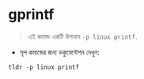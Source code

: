 # gprintf

> এই কমান্ড একটি উপনাম `-p linux printf`.

- মূল কমান্ডের জন্য ডকুমেন্টেশন দেখুন:

`tldr -p linux printf`
